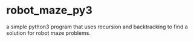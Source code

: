 # robot_maze_py3
 a simple python3 program that uses recursion and backtracking to find a solution for robot maze problems.
